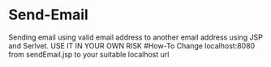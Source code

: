 # Send-Email
Sending email using valid email address to another email address using JSP and Serlvet. USE IT IN YOUR OWN RISK
#How-To
Change localhost:8080 from sendEmail.jsp to your suitable localhost url

